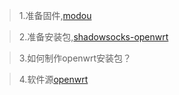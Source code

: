 >1.准备固件,[modou](http://openwrt.io/docs/modou/)

>2.准备安装包,[shadowsocks-openwrt](https://github.com/shadowsocks/openwrt-shadowsocks)

>3.如何制作openwrt安装包？

>4.软件源[openwrt](https://wiki.openwrt.org/zh-cn/doc/packages)

